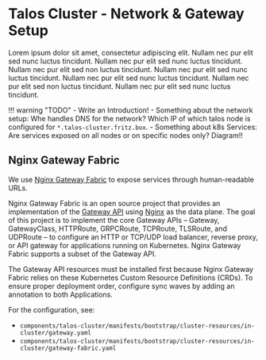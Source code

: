 # Talos Cluster - Network & Gateway Setup

Lorem ipsum dolor sit amet, consectetur adipiscing elit. Nullam nec pur elit sed nunc luctus tincidunt. Nullam nec pur elit sed nunc luctus tincidunt. Nullam nec pur elit sed non luctus tincidunt. Nullam nec pur elit sed nunc luctus tincidunt. Nullam nec pur elit sed nunc luctus tincidunt. Nullam nec pur elit sed non luctus tincidunt. Nullam nec pur elit sed nunc luctus tincidunt.

!!! warning "TODO"
    - Write an Introduction!
    - Something about the network setup: Whe handles DNS for the network? Which IP of which talos node is configured for `*.talos-cluster.fritz.box`.
    - Something about k8s Services: Are services exposed on all nodes or on specific nodes only? Diagram!!

## Nginx Gateway Fabric

We use [Nginx Gateway Fabric](https://docs.nginx.com/nginx-gateway-fabric/overview/gateway-architecture) to expose services through human-readable URLs.

Nginx Gateway Fabric is an open source project that provides an implementation of the [Gateway API](https://gateway-api.sigs.k8s.io) using [Nginx](https://nginx.org) as the data plane. The goal of this project is to implement the core Gateway APIs – Gateway, GatewayClass, HTTPRoute, GRPCRoute, TCPRoute, TLSRoute, and UDPRoute – to configure an HTTP or TCP/UDP load balancer, reverse proxy, or API gateway for applications running on Kubernetes. Nginx Gateway Fabric supports a subset of the Gateway API.

The Gateway API resources must be installed first because Nginx Gateway Fabric relies on these Kubernetes Custom Resource Definitions (CRDs). To ensure proper deployment order, configure sync waves by adding an annotation to both Applications.

For the configuration, see:

- `components/talos-cluster/manifests/bootstrap/cluster-resources/in-cluster/gateway.yaml`
- `components/talos-cluster/manifests/bootstrap/cluster-resources/in-cluster/gateway-fabric.yaml`
